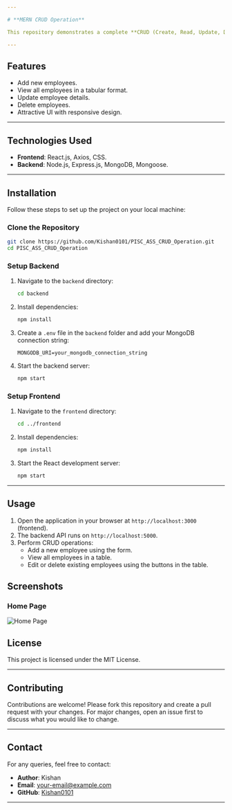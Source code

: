 ```yaml
---

# **MERN CRUD Operation**

This repository demonstrates a complete **CRUD (Create, Read, Update, Delete)** application using the **MERN stack** (MongoDB, Express.js, React, Node.js). The application allows managing employee details, including their name, email, and position, with an attractive user interface.

---
```


## **Features**

- Add new employees.
- View all employees in a tabular format.
- Update employee details.
- Delete employees.
- Attractive UI with responsive design.

---

## **Technologies Used**

- **Frontend**: React.js, Axios, CSS.
- **Backend**: Node.js, Express.js, MongoDB, Mongoose.

---

## **Installation**

Follow these steps to set up the project on your local machine:

### **Clone the Repository**
```bash
git clone https://github.com/Kishan0101/PISC_ASS_CRUD_Operation.git
cd PISC_ASS_CRUD_Operation
```

### **Setup Backend**
1. Navigate to the `backend` directory:
   ```bash
   cd backend
   ```
2. Install dependencies:
   ```bash
   npm install
   ```
3. Create a `.env` file in the `backend` folder and add your MongoDB connection string:
   ```env
   MONGODB_URI=your_mongodb_connection_string
   ```
4. Start the backend server:
   ```bash
   npm start
   ```

### **Setup Frontend**
1. Navigate to the `frontend` directory:
   ```bash
   cd ../frontend
   ```
2. Install dependencies:
   ```bash
   npm install
   ```
3. Start the React development server:
   ```bash
   npm start
   ```

---

## **Usage**

1. Open the application in your browser at `http://localhost:3000` (frontend).
2. The backend API runs on `http://localhost:5000`.
3. Perform CRUD operations:
   - Add a new employee using the form.
   - View all employees in a table.
   - Edit or delete existing employees using the buttons in the table.

## **Screenshots**

### Home Page
![Home Page](![screenshot-localhost_3000-2025_01_05-20_20_18](https://github.com/user-attachments/assets/3330c910-60e1-4d2b-ae3d-7ad6845bc853)
)


## **License**

This project is licensed under the MIT License.

---

## **Contributing**

Contributions are welcome! Please fork this repository and create a pull request with your changes. For major changes, open an issue first to discuss what you would like to change.

---

## **Contact**

For any queries, feel free to contact:

- **Author**: Kishan
- **Email**: [your-email@example.com](mailto:kishann.cpj@gmail.com)
- **GitHub**: [Kishan0101](https://github.com/Kishan0101)

---

